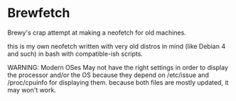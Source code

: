 # Brewfetch
Brewy's crap attempt at making a neofetch for old machines.

this is my own neofetch written with very old distros in mind (like Debian 4 and such) in bash with compatible-ish scripts. 

WARNING: Modern OSes May not have the right settings in order to display the processor and/or the OS because they depend on /etc/issue and /proc/cpuinfo for displaying them. because both files are mostly updated, it may won't work.
